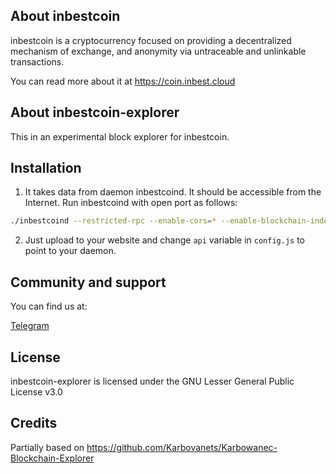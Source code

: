 ## About inbestcoin

inbestcoin is a cryptocurrency focused on providing a decentralized mechanism of exchange, and anonymity via untraceable and unlinkable transactions.

You can read more about it at https://coin.inbest.cloud

## About inbestcoin-explorer

This in an experimental block explorer for inbestcoin.

## Installation

1) It takes data from daemon inbestcoind. It should be accessible from the Internet. Run inbestcoind with open port as follows:
```bash
./inbestcoind --restricted-rpc --enable-cors=* --enable-blockchain-indexes --rpc-bind-ip=0.0.0.0 --rpc-bind-port=27175
```
2) Just upload to your website and change `api` variable in `config.js` to point to your daemon.

## Community and support

You can find us at:

[Telegram](https://t.me/inbestcoin)

## License

inbestcoin-explorer is licensed under the GNU Lesser General Public License v3.0

## Credits

Partially based on https://github.com/Karbovanets/Karbowanec-Blockchain-Explorer
